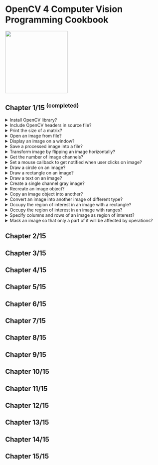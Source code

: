 # OpenCV 4 Computer Vision Programming Cookbook
<img src="../covers/9781789340723.jpg" width="200"/>

## Chapter 1/15 <sup>(completed)</sup>

<details>
<summary>Install OpenCV library?</summary>

> ```sh
> git clone https://github.com/opencv/opencv.git
> cmake -S opencv -B opencv-build -D CMAKE_BUILD_TYPE=Release -D CMAKE_PREFIX_PATH=/usr/local
> cmake --build opencv-build --release Release --target all -j $(nproc)
> cmake --install opencv-build -j $(nproc)
> ``````

> **Resources**
> - OpenCV 4 Computer Vision Programming Cookbook - Chapter 1

> **References**
---
</details>

<details>
<summary>Include OpenCV headers in source file?</summary>

> ```cpp
> #include <opencv2/core.hpp>
> ``````
>
> ---
> **Resources**
> - OpenCV 4 Computer Vision Programming Cookbook - Chapter 1

> **References**
---
</details>

<details>
<summary>Print the size of a matrix?</summary>

> ```cpp
> cv::Mat image;
> std::cout << image.rows << " x " << image.cols << '\n';;
> ``````
>
> ---
> **Resources**
> - OpenCV 4 Computer Vision Programming Cookbook - Chapter 1

> **References**
---
</details>

<details>
<summary>Open an image from file?</summary>

> ```cpp
> cv::Mat colored = cv::imread("sample.bmp", cv::IMREAD_COLOR);
> cv::Mat gray    = cv::imread("sample.bmp", cv::IMREAD_GRAYSCALE);
> ``````
>
> ---
> **Resources**
> - OpenCV 4 Computer Vision Programming Cookbook - Chapter 1

> **References**
---
</details>

<details>
<summary>Display an image on a window?</summary>

> ```cpp
> #include <opencv2/imgproc.hpp>
> #include <opencv2/highgui.hpp>
>
> static constexpr auto window_name{"Original Image"};
>
> cv::Mat image = cv::imread("sample.bmp", cv::IMREAD_COLOR);
>
> if (image.empty())
> {
>     /* error handling */
> }
>
> cv::namedWindow(window_name);
> cv::imshow(window_name, image);
> cv::waitKey(0); // wait indefinitely for key press
> cv::destroyWindow(window_name);
> ``````

> **Resources**
> - OpenCV 4 Computer Vision Programming Cookbook - Chapter 1

> **References**
---
</details>

<details>
<summary>Save a processed image into a file?</summary>

> ```cpp
> #include <opencv2/imgproc.hpp>
>
> cv::Mat image = cv::imread("untouched.jpg", cv::IMREAD_COLOR);
> cv::imwrite("filename.jpg", image);
> ``````

> **Resources**
> - OpenCV 4 Computer Vision Programming Cookbook - Chapter 1

> **References**
---
</details>

<details>
<summary>Transform image by flipping an image horizontally?</summary>

> ```cpp
> #include <opencv2/imgproc.hpp>
> #include <opencv2/highgui.hpp>
>
> constexpr auto image_path{"sample.png"};
> constexpr auto write_path{"flipped.png"};
>
> int main()
> {
>     cv::Mat image = cv::imread(image_path, cv::IMREAD_COLOR);
>     cv::Mat flipped{};
>     cv::flip(image, flipped, 1);
>     cv::imwrite(write_path, flipped);
> }
> ``````
>
> ---
> **Resources**
> - OpenCV 4 Computer Vision Programming Cookbook - Chapter 1

> **References**
---
</details>

<details>
<summary>Get the number of image channels?</summary>

> ```cpp
> #include <opencv2/imgproc.hpp>
>
> cv::Mat image = cv::imread("sample.png", cv::IMREAD_COLOR);
> std::cout << image.channels() << '\n';
> ``````
>
> ---
> **Resources**
> - OpenCV 4 Computer Vision Programming Cookbook - Chapter 1

> **References**
---
</details>

<details>
<summary>Set a mouse callback to get notified when user clicks on image?</summary>

> ```cpp
> #include <iostream>
> #include <opencv2/core.hpp>
> #include <opencv2/highgui.hpp>
> #include <opencv2/imgcodecs.hpp>
>
> static constexpr auto image_path{"sample.png"};
> static constexpr auto window{"Preview"};
>
> void on_mouse(int event, int x, int y, int, void*)
> {
>     switch (event)
>     {
>         case cv::EVENT_LBUTTONDOWN:
>             std::cerr << '(' << x << "," << y << ')' << std::endl;
>             break;
>         case cv::EVENT_LBUTTONUP:
>         case cv::EVENT_RBUTTONDOWN:
>         case cv::EVENT_RBUTTONUP:
>         case cv::EVENT_MOUSEMOVE:
>         default:
>             break;
>     };
> }
>
> int main()
> {
>     cv::Mat image = cv::imread(image_path);
>     cv::namedWindow(window);
>     cv::setMouseCallback(window, on_mouse, reinterpret_cast<void*>(&image));
>     cv::imshow(window, image);
>     cv::waitKey(0);
>     cv::destroyWindow(window);
> }
> ``````
>
> ---
> **Resources**
> - OpenCV 4 Computer Vision Programming Cookbook - Chapter 1

> **References**
---
</details>

<details>
<summary>Draw a circle on an image?</summary>

> ```cpp
> #include <opencv2/core.hpp>
> #include <opencv2/imgcodecs.hpp>
> #include <opencv2/imgproc.hpp>
> #include <opencv2/highgui.hpp>
>
> static constexpr auto image_path{"sample.png"};
> static constexpr auto window{"Preview"};
>
> int main()
> {
>     cv::Mat image = cv::imread(image_path, cv::IMREAD_COLOR);
>     cv::namedWindow(window);
>     cv::Point center{670, 400};
>     int radius{200};
>     int thickness{3};
>     cv::Scalar color{0, 0, 255, 0};
>
>     cv::circle(image, center, radius, color, thickness);
>     cv::imshow(window, image);
>     cv::waitKey(0);
>     cv::destroyWindow(window);
> }
> ``````

> **Resources**
> - OpenCV 4 Computer Vision Programming Cookbook - Chapter 1

> **References**
---
</details>

<details>
<summary>Draw a rectangle on an image?</summary>

> ```cpp
> #include <opencv2/core.hpp>
> #include <opencv2/imgcodecs.hpp>
> #include <opencv2/imgproc.hpp>
> #include <opencv2/highgui.hpp>
>
> static constexpr auto image_path{"sample.png"};
> static constexpr auto window{"Preview"};
>
> int main()
> {
>     cv::Mat image = cv::imread(image_path, cv::IMREAD_COLOR);
>     cv::namedWindow(window);
>     cv::Point topleft{500, 200};
>     cv::Point bottomright{800, 600};
>     int thickness{2};
>     cv::Scalar color{0, 0, 255, 0};
>
>     cv::rectangle(image, topleft, bottomright, color, thickness);
>     cv::imshow(window, image);
>     cv::waitKey(0);
>     cv::destroyWindow(window);
> }
> ``````
>
> ---
> **Resources**
> - OpenCV 4 Computer Vision Programming Cookbook - Chapter 1

> **References**
---
</details>

<details>
<summary>Draw a text on an image?</summary>

> ```cpp
> #include <opencv2/core.hpp>
> #include <opencv2/imgcodecs.hpp>
> #include <opencv2/imgproc.hpp>
> #include <opencv2/highgui.hpp>
>
> static constexpr auto image_path{"sample.png"};
> static constexpr auto window{"Preview"};
> static constexpr auto name{"Object"};
>
> int main()
> {
>     cv::Mat image = cv::imread(image_path, cv::IMREAD_COLOR);
>     cv::namedWindow(window);
>     cv::Point topleft{500, 200};
>     cv::Point bottomright{800, 600};
>     int thickness{2};
>     cv::Scalar color{0, 0, 255, 0};
>     double scale{2.0};
>
>     cv::rectangle(image, topleft, bottomright, color, thickness);
>     cv::putText(image, name, position, cv::FONT_HERSHEY_PLAIN, scale, color, thickness);
>     cv::imshow(window, image);
>     cv::waitKey(0);
>     cv::destroyWindow(window);
> }
> ``````
>
> ---
> **Resources**
> - OpenCV 4 Computer Vision Programming Cookbook - Chapter 1

> **References**
---
</details>

<details>
<summary>Create a single channel gray image?</summary>

> You need to specify the type of each matrix element. The letter `U` means it
> is unsigned. You can also declare signed numbers by using the letter `S`. For
> a color image, you would specify three channels. You can also declare
> integers (signed or unsigned) of size 16 and 32. You also have access to
> 32-bit and 64-bit floating-point numbers
>
> `CV_8U`: 1-byte pixel image with a single channel.
> `CV_8UC3`: 1-byte pixel image with 3 channels.
> `CV_16SC3`: 2-byte pixel image with 3 channels.
> `CV_32F`: 4-byte floating point pixel image.
>
> ```cpp
> #include <opencv2/core.hpp>
>
> int main()
> {
>     cv::Mat image{cv::Size{500, 500}, CV_8U, cv::Scalar{50, 50, 50}}; // gray single channel
> }
> ``````
>
> ---
> **Resources**
> - OpenCV 4 Computer Vision Programming Cookbook - Chapter 1

> **References**
---
</details>

<details>
<summary>Recreate an image object?</summary>

> ```cpp
> #include <opencv2/core.hpp>
>
> int main()
> {
>     cv::Mat image{cv::Size{500, 500}, CV_8U, cv::Scalar{50, 50, 50}}; // gray single channel
>     image.create(cv::Size{800, 800}, CV_8UC3, cv::Scalar{0, 0, 255}); // colored 3 channel
> }
> ``````
>
> ---
> **Resources**
> - OpenCV 4 Computer Vision Programming Cookbook - Chapter 1

> **References**
---
</details>

<details>
<summary>Copy an image object into another?</summary>

> ```cpp
> #include <opencv2/core.hpp>
>
> int main()
> {
>     cv::Mat image{cv::Size{500, 500}, CV_8U, cv::Scalar{50, 50, 50}}; // gray single channel
>     cv::Mat copied{image.clone()};
>     image.copyTo(copied);
> }
> ``````
>
> ---
> **Resources**
> - OpenCV 4 Computer Vision Programming Cookbook - Chapter 1

> **References**
---
</details>

<details>
<summary>Convert an image into another image of different type?</summary>

> ```cpp
> #include <opencv2/core.hpp>
> #include <opencv2/imgproc.hpp>
>
> cv::Mat colored{cv::Size{500, 500}, CV_8UC3, cv::Scalar{50, 50, 50}};
> cv::Mat gray{cv::Size{500, 500}, CV_8U, cv::Scalar{50}};
> colored.convertTo(gray, CV_8U);
> ``````
>
> ---
> **Resources**
> - OpenCV 4 Computer Vision Programming Cookbook - Chapter 1

> **References**
---
</details>

<details>
<summary>Occupy the region of interest in an image with a rectangle?</summary>

> ```cpp
> #include <opencv2/core.hpp>
> #include <opencv2/imgproc.hpp>
>
> int main()
> {
>     cv::Mat background{cv::Size{500, 500}, CV_8UC3, cv::Scalar{0, 0, 0}};
>     cv::Mat foreground{cv::Size{50, 50}, CV_8UC3, cv::Scalar{0, 0, 255}};
>     cv::Rect frame{
>         background.cols - foreground.cols,
>         background.rows - foreground.rows,
>         foreground.cols,
>         foreground.rows};
>     cv::Mat region{background, frame};
>     foreground.copyTo(region);
> }
> ``````
>
> ---
> **Resources**
> - OpenCV 4 Computer Vision Programming Cookbook - Chapter 1

> **References**
---
</details>

<details>
<summary>Occupy the region of interest in an image with ranges?</summary>

> ```cpp
> #include <opencv2/core.hpp>
> #include <opencv2/imgproc.hpp>
>
> int main()
> {
>     cv::Mat background{cv::Size{500, 500}, CV_8UC3, cv::Scalar{0, 0, 0}};
>     cv::Mat foreground{cv::Size{50, 50}, CV_8UC3, cv::Scalar{0, 0, 255}};
>     cv::Mat region{
>         cv::Range{background.rows - foreground.rows, background.rows},
>         cv::Range{background.cols - foreground.cols, background.cols}
>     };
>     cv::Mat region{background, frame};
>     foreground.copyTo(region);
> }
> ``````
>
> ---
> **Resources**
> - OpenCV 4 Computer Vision Programming Cookbook - Chapter 1

> **References**
---
</details>

<details>
<summary>Specify columns and rows of an image as region of interest?</summary>

> ```cpp
> cv::Mat region = image.rowRange(start, end);
> cv::Mat region = image.colRange(start, end);
> ``````
>
> ---
> **Resources**
> - OpenCV 4 Computer Vision Programming Cookbook - Chapter 1

> **References**
---
</details>

<details>
<summary>Mask an image so that only a part of it will be affected by operations?</summary>

> Some OpenCV operations allow you to define a mask that will limit the
> applicability of a given function or method, which is normally supposed to
> operate on all the image pixels. A mask is an 8-bit image that should be
> nonzero at all locations where you want an operation to be applied. At the
> pixel locations that correspond to the zero values of the mask, the image is
> untouched.
>
> Most of the OpenCV pixel-based operations give you the opportunity to use
> masks.
>
> ```cpp
> cv::Mat image = cv::imread("sample.png"};
> cv::Mat logo = cv::imread{"logo.png"};
> cv::Rect region{image.cols - log.cols, image.rows - logo.rows, logo.cols, logo.rows};
> cv::Mat mask{logo};
> logo.copyTo(region, mask);
> ``````

> **Resources**
> - OpenCV 4 Computer Vision Programming Cookbook - Chapter 1

> **References**
---
</details>

## Chapter 2/15
## Chapter 3/15
## Chapter 4/15
## Chapter 5/15
## Chapter 6/15
## Chapter 7/15
## Chapter 8/15
## Chapter 9/15
## Chapter 10/15
## Chapter 11/15
## Chapter 12/15
## Chapter 13/15
## Chapter 14/15
## Chapter 15/15
